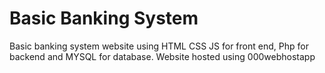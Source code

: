 # Basic Banking System
Basic banking system website using HTML CSS JS for front end, Php for backend and MYSQL for database.
Website hosted using 000webhostapp
